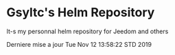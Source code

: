 # Gsyltc's Helm Repository

It-s my personnal helm repository for Jeedom and others

Derniere mise a jour Tue Nov 12 13:58:22 STD 2019
